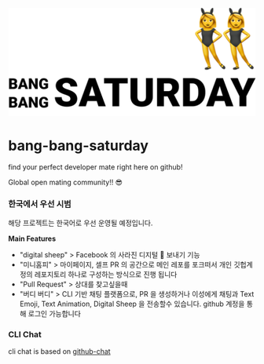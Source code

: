 ![logo](documents/logo.png)

# bang-bang-saturday

find your perfect developer mate right here on github!



Global open mating community!! 😎



### 한국에서 우선 시범

해당 프로젝트는 한국어로 우선 운영될 예정입니다.

**Main Features**
- "digital sheep" > Facebook 의 사라진 디지털 🐑 보내기 기능
- "미니홈피" > 마이페이지, 셀프 PR 의 공간으로 메인 레포를 포크떠서 개인 깃헙계정의 레포지토리 하나로 구성하는 방식으로 진행 됩니다
- "Pull Request" > 상대를 찾고싶을때
- "버디 버디" > CLI 기반 채팅 플랫폼으로, PR 을 생성하거나 이성에게 채팅과 Text Emoji, Text Animation, Digital Sheep 을 전송할수 있습니다. github 계정을 통해 로그인 가능합니다




### CLI Chat
cli chat is based on [github-chat](https://github.com/softmarshmallow/github-chat)
